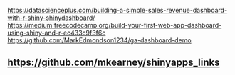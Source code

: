 https://datascienceplus.com/building-a-simple-sales-revenue-dashboard-with-r-shiny-shinydashboard/  
https://medium.freecodecamp.org/build-your-first-web-app-dashboard-using-shiny-and-r-ec433c9f3f6c  
https://github.com/MarkEdmondson1234/ga-dashboard-demo  

## https://github.com/mkearney/shinyapps_links 
